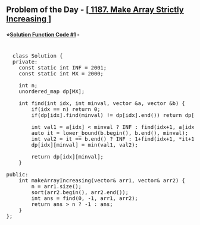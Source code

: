 ## Problem of the Day - [<a href="https://leetcode.com/problems/make-array-strictly-increasing/"> 1187. Make Array Strictly Increasing </a>]


#### ⭐<ins>Solution Function Code #1</ins> -
<pre>

  class Solution {
  private:
    const static int INF = 2001;
    const static int MX = 2000;
    
    int n;
    unordered_map<int, int> dp[MX];
    
    int find(int idx, int minval, vector<int> &a, vector<int> &b) {
        if(idx == n) return 0;
        if(dp[idx].find(minval) != dp[idx].end()) return dp[idx][minval];
        
        int val1 = a[idx] < minval ? INF : find(idx+1, a[idx]+1, a, b);
        auto it = lower_bound(b.begin(), b.end(), minval);
        int val2 = it == b.end() ? INF : 1+find(idx+1, *it+1, a, b);
        dp[idx][minval] = min(val1, val2);
        
        return dp[idx][minval];
    }
    
public:
    int makeArrayIncreasing(vector<int>& arr1, vector<int>& arr2) {
        n = arr1.size();
        sort(arr2.begin(), arr2.end());
        int ans = find(0, -1, arr1, arr2);
        return ans > n ? -1 : ans;
    }
};
</pre>
